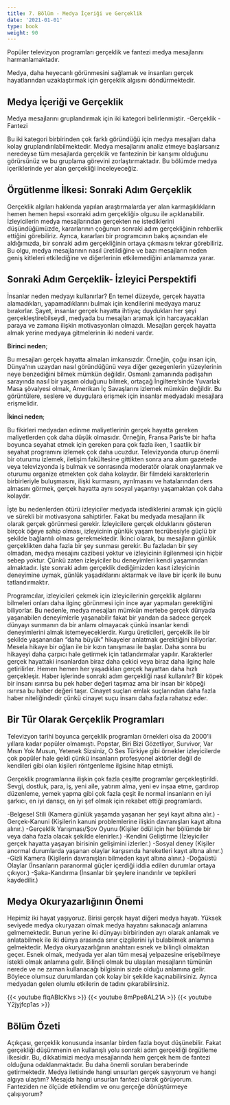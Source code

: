 ```yaml
---
title: 7. Bölüm - Medya İçeriği ve Gerçeklik
date: '2021-01-01'
type: book
weight: 90
---
```


Popüler televizyon programları gerçeklik ve fantezi medya mesajlarını harmanlamaktadır. 

Medya, daha heyecanlı görünmesini sağlamak ve insanları gerçek hayatlarından uzaklaştırmak için gerçeklik algısını döndürmektedir. 

<!--more-->

## Medya İçeriği ve Gerçeklik 


Medya mesajlarını gruplandırmak için iki kategori belirlenmiştir. 
-Gerçeklik 
-Fantezi

Bu iki kategori birbirinden çok farklı göründüğü için medya mesajları daha kolay gruplandırılabilmektedir. Medya mesajlarını analiz etmeye başlarsanız neredeyse tüm mesajlarda gerçeklik ve fantezinin bir karışımı olduğunu görürsünüz ve bu gruplama görevini zorlaştırmaktadır. 
Bu bölümde medya içeriklerinde yer alan gerçekliği inceleyeceğiz. 


## Örgütlenme İlkesi: Sonraki Adım Gerçeklik

Gerçeklik algıları hakkında yapılan araştırmalarda yer alan karmaşıklıkların hemen hemen hepsi «sonraki adım gerçekliği» olgusu ile açıklanabilir. 
İzleyicilerin medya mesajlarından gerçekten ne istediklerini düşündüğümüzde, kararlarının çoğunun sonraki adım gerçekliğinin rehberlik ettiğini görebiliriz.
Ayrıca, kararları bir programcının bakış açısından ele aldığımızda, bir sonraki adım gerçekliğinin ortaya çıkmasını tekrar görebiliriz. 
Bu olgu, medya mesajlarının nasıl üretildiğine ve bazı mesajların neden geniş kitleleri etkilediğine ve diğerlerinin etkilemediğini anlamamıza yarar. 

## Sonraki Adım Gerçeklik- İzleyici Perspektifi

İnsanlar neden medyayı kullanırlar? 
En temel düzeyde, gerçek hayatta alamadıkları, yapamadıklarını bulmak için kendilerini medyaya maruz bırakırlar. 
Şayet, insanlar gerçek hayatta ihtiyaç duydukları her şeyi gerçekleştirebilseydi, medyada bu mesajları aramak için harcayacakları paraya ve zamana ilişkin motivasyonları olmazdı.
Mesajları gerçek hayatta almak yerine medyaya gitmelerinin iki nedeni vardır. 

**Birinci neden**;

Bu mesajları gerçek hayatta almaları imkansızdır. Örneğin, çoğu insan için, Dünya'nın uzaydan nasıl göründüğünü veya diğer gezegenlerin yüzeylerinin neye benzediğini bilmek mümkün değildir. Osmanlı zamanında padişahın sarayında nasıl bir yaşam olduğunu bilmek, ortaçağ İngiltere’sinde Yuvarlak Masa şövalyesi olmak, Amerikan İç Savaşlarını izlemek mümkün değildir. Bu görüntülere, seslere ve duygulara erişmek için insanlar medyadaki mesajlara erişmelidir.

**İkinci neden**;

Bu fikirleri medyadan edinme maliyetlerinin gerçek hayatta gereken maliyetlerden çok daha düşük olmasıdır. 
Örneğin, Fransa Paris’te bir hafta boyunca seyahat etmek için gereken para çok fazla iken, 1 saatlik bir seyahat programını izlemek çok daha ucuzdur. 
Televizyonda oturup önemli bir oturumu izlemek, iletişim fakültesine gittikten sonra ana akım gazetede veya televizyonda iş bulmak ve sonrasında moderatör olarak onaylanmak ve oturumu organize etmekten çok daha kolaydır. 
Bir filmdeki karakterlerin birbirleriyle buluşmasını, ilişki kurmasını, ayrılmasını ve hatalarından ders almasını görmek, gerçek hayatta aynı sosyal yaşantıyı yaşamaktan çok daha kolaydır. 

İşte bu nedenlerden ötürü izleyiciler medyada istediklerini aramak için güçlü ve sürekli bir motivasyona sahiptirler. 
Fakat bu medyada mesajların ilk olarak gerçek görünmesi gerekir. İzleyicilere gerçek olduklarını gösteren birçok öğeye sahip olması, izleyicinin günlük yaşam tecrübesiyle güçlü bir şekilde bağlantılı olması gerekmektedir. 
İkinci olarak, bu mesajların günlük gerçeklikten daha fazla bir şey sunması gerekir. Bu fazladan bir şey olmadan, medya mesajını cazibesi yoktur ve izleyicinin ilgilenmesi için hiçbir sebep yoktur. Çünkü zaten izleyiciler bu deneyimleri kendi yaşamından almaktadır. 
İşte sonraki adım gerçeklik dediğimizden kasıt izleyicinin deneyimine uymak, günlük yaşadıklarını aktarmak ve ilave bir içerik ile bunu tatlandırmaktır. 

Programcılar, izleyicileri çekmek için izleyicilerinin gerçeklik algılarını bilmeleri onları daha ilginç görünmesi için ince ayar yapmaları gerektiğini biliyorlar. 
Bu nedenle, medya mesajları mümkün mertebe gerçek dünyada yaşanabilen deneyimlerle yaşanabilir fakat bir yandan da sadece gerçek dünyayı sunmanın da bir anlamı olmayacak çünkü insanlar kendi deneyimlerini almak istemeyeceklerdir. 
Kurgu üreticileri, gerçeklik ile bir şekilde yaşanandan “daha ​​büyük” hikayeler anlatmak gerektiğini biliyorlar. Mesela hikaye bir oğlan ile bir kızın tanışması ile başlar. Daha sonra bu hikayeyi daha çarpıcı hale getirmek için tatlandırmalar yapılır. Karakterler gerçek hayattaki insanlardan biraz daha çekici veya biraz daha ilginç hale getirilirler. Hemen hemen her yaşadıkları gerçek hayattan daha hızlı gerçekleşir. 
Haber işlerinde sonraki adım gerçekliği nasıl kullanılır? Bir köpek bir insanı ısırırsa bu pek haber değeri taşımaz ama bir insan bir köpeği ısırırsa bu haber değeri taşır. Cinayet suçları emlak suçlarından daha fazla haber niteliğindedir çünkü cinayet suçu insanı daha fazla rahatsız eder. 

## Bir Tür Olarak Gerçeklik Programları

Televizyon tarihi boyunca gerçeklik programları örnekleri olsa da 2000’li yıllara kadar popüler olmamıştı. Popstar, Biri Bizi Gözetliyor, Survivor, Var Mısın Yok Musun, Yetenek Sizsiniz, O Ses Türkiye gibi örnekler izleyicilerde çok popüler hale geldi çünkü insanların profesyonel aktörler değil de kendileri gibi olan kişileri röntgenleme ilgisine hitap etmişti. 

Gerçeklik programlarına ilişkin çok fazla çeşitte programlar gerçekleştirildi. Sevgi, dostluk, para, iş, yeni aile, yatırım alma, yeni ev inşaa etme, gardırop düzenleme, yemek yapma gibi çok fazla çeşit ile normal insanların en iyi şarkıcı, en iyi dansçı, en iyi şef olmak için rekabet ettiği programlardı. 


-Belgesel Stili (Kamera günlük yaşamda yaşanan her şeyi kayıt altına alır.)
-Gerçek-Kanuni (Kişilerin kanuni problemlerine ilişkin davranışları kayıt altına alınır.)
-Gerçeklik Yarışması/Şov Oyunu (Kişiler ödül için her bölümde bir veya daha fazla olacak şekilde elenirler.)
-Kendini Geliştirme (İzleyiciler gerçek hayatta yaşayan birisinin gelişimini izlerler.)
-Sosyal deney (Kişiler anormal durumlarda yaşanan olaylar karşısında hareketleri kayıt altına alınır.)
-Gizli Kamera (Kişilerin davranışları bilmeden kayıt altına alınır.)
-Doğaüstü Olaylar (İnsanların paranormal güçler içerdiği iddia edilen durumlar ortaya çıkıyor.)
-Şaka-Kandırma (İnsanlar bir şeylere inandırılır ve tepkileri kaydedilir.)

## Medya Okuryazarlığının Önemi

Hepimiz iki hayat yaşıyoruz. Birisi gerçek hayat diğeri medya hayatı. 
Yüksek seviyede medya okuryazarı olmak medya hayatını sakınacağı anlamına gelmemektedir. Bunun yerine iki dünyayı birbirinden ayrı olarak anlamak ve anlatabilmek ile iki dünya arasında sınır çizgilerini iyi bulabilmek anlamına gelmektedir. 
Medya okuryazarlığının anahtarı esnek ve bilinçli olmaktan geçer. Esnek olmak, medyada yer alan tüm mesaj yelpazesine erişebilmeye istekli olmak anlamına gelir. Bilinçli olmak bu ulaşılan mesajların tümünün nerede ve ne zaman kullanacağı bilgisinin sizde olduğu anlamına gelir. Böylece olumsuz durumlardan çok kolay bir şekilde kaçınabilirsiniz. Ayrıca medyadan gelen olumlu etkilerin de tadını çıkarabilirsiniz. 

{{< youtube fIqABIcKIvs >}}
{{< youtube 8mPpe8AL21A >}}
{{< youtube Y2jyjfcp1as >}}

## Bölüm Özeti 

Açıkçası, gerçeklik konusunda insanlar birden fazla boyut düşünebilir. Fakat gerçekliği düşünmenin en kullanışlı yolu sonraki adım gerçekliği örgütleme ilkesidir. Bu, dikkatimizi medya mesajlarında hem gerçek hem de fantezi olduğuna odaklanmaktadır. Bu daha önemli soruları beraberinde getirmektedir. Medya iletisinde hangi unsurları gerçek sayıyorum ve hangi algıya ulaştım? Mesajda hangi unsurları fantezi olarak görüyorum. Fanteziden ne ölçüde etkilendim ve onu gerçeğe dönüştürmeye çalışıyorum? 







